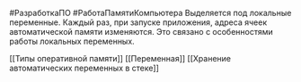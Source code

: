 #РазработкаПО #РаботаПамятиКомпьютера 
Выделяется под локальные переменные. Каждый раз, при запуске приложения, адреса ячеек автоматической памяти изменяются. Это связано с особенностями работы локальных переменных.

[[Типы оперативной памяти]]
[[Переменная]]
[[Хранение автоматических переменных в стеке]]